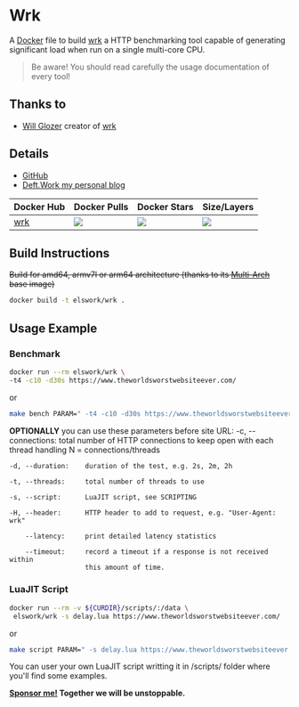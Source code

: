 # Wrk

A [Docker](http://docker.com) file to build [wrk](https://github.com/wg/wrk) a HTTP benchmarking tool capable of generating significant load when run on a single multi-core CPU.

> Be aware! You should read carefully the usage documentation of every tool!

## Thanks to

- [Will Glozer](https://glozer.net/) creator of [wrk](https://github.com/wg/wrk)

## Details

- [GitHub](https://github.com/elswork/wrk)
- [Deft.Work my personal blog](https://deft.work)

| Docker Hub | Docker Pulls | Docker Stars | Size/Layers |
| --- | --- | --- | --- |
| [wrk](https://hub.docker.com/r/elswork/wrk "elswork/wrk on Docker Hub") | [![](https://img.shields.io/docker/pulls/elswork/wrk.svg)](https://hub.docker.com/r/elswork/wrk "wrk on Docker Hub") | [![](https://img.shields.io/docker/stars/elswork/wrk.svg)](https://hub.docker.com/r/elswork/wrk "wrk on Docker Hub") | [![](https://images.microbadger.com/badges/image/elswork/wrk.svg)](https://microbadger.com/images/elswork/wrk "wrk on microbadger.com") |

## Build Instructions
~~Build for amd64, armv7l or arm64 architecture (thanks to its [Multi-Arch](https://blog.docker.com/2017/11/multi-arch-all-the-things/) base image)~~

```bash
docker build -t elswork/wrk .
```

## Usage Example

### Benchmark

```bash
docker run --rm elswork/wrk \
-t4 -c10 -d30s https://www.theworldsworstwebsiteever.com/
```
or
```bash
make bench PARAM=" -t4 -c10 -d30s https://www.theworldsworstwebsiteever.com/"
```

**OPTIONALLY** you can use these parameters before site URL:
    -c, --connections: total number of HTTP connections to keep open with
                       each thread handling N = connections/threads

    -d, --duration:    duration of the test, e.g. 2s, 2m, 2h

    -t, --threads:     total number of threads to use

    -s, --script:      LuaJIT script, see SCRIPTING

    -H, --header:      HTTP header to add to request, e.g. "User-Agent: wrk"

        --latency:     print detailed latency statistics

        --timeout:     record a timeout if a response is not received within
                       this amount of time.

### LuaJIT Script

```bash
docker run --rm -v ${CURDIR}/scripts/:/data \
 elswork/wrk -s delay.lua https://www.theworldsworstwebsiteever.com/
```
or
```bash
make script PARAM=" -s delay.lua https://www.theworldsworstwebsiteever.com/"
```
You can user your own LuaJIT script writting it in /scripts/ folder where you'll find some examples.

**[Sponsor me!](https://github.com/sponsors/elswork) Together we will be unstoppable.**